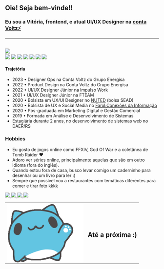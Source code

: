 ## Oie! Seja bem-vinde!!
### Eu sou a Vitória, frontend, e atual UI/UX Designer na <a href="https://contavoltz.com.br">conta Voltz⚡ </a><hr>
</br>

<div>
<img height="180em" src="https://github-readme-stats.vercel.app/api/top-langs/?username=vitoriazoche&layout=compact&theme=cobalt">
</div>


<div style="inline_block">
<img src="https://img.shields.io/badge/Pluralsight-F15B2A?style=for-the-badge&logo=Pluralsight&logoColor=white">
<img src="https://img.shields.io/badge/InVision-FF3366?style=for-the-badge&logo=InVision&logoColor=white">
<img src="	https://img.shields.io/badge/Adobe%20XD-470137?style=for-the-badge&logo=Adobe%20XD&logoColor=#FF61F6">
<img src="https://img.shields.io/badge/Udemy-EC5252?style=for-the-badge&logo=Udemy&logoColor=white">
<img src="https://img.shields.io/badge/Figma-F24E1E?style=for-the-badge&logo=figma&logoColor=white">
<img src="https://img.shields.io/badge/Adobe%20Illustrator-FF9A00?style=for-the-badge&logo=adobe%20illustrator&logoColor=white">
<img src="https://img.shields.io/badge/Visual_Studio_Code-0078D4?style=for-the-badge&logo=visual%20studio%20code&logoColor=white">
</div>

<!--[![Readme Card](https://github-readme-stats.vercel.app/api/pin/?username=vitoriazoche&repo=cute-pineapple)](https://github.com/vitoriazoche/cute-pineapple)-->



#### Trajetória

* 2023 • Designer Ops na Conta Voltz do Grupo Energisa
* 2022 • Product Design na Conta Voltz do Grupo Energisa
* 2022 • UI/UX Designer Júnior na Impulso Work
* 2021 • UI/UX Designer Júnior na FTEAM
* 2020 • Bolsista em  UX/UI Designer no <a href="http://www.nuted.ufrgs.br/">NUTED</a> (bolsa SEAD)
* 2020 • Bolsista de UX e Social Media no <a href="ufrgs.br/farol">Farol:Conexões da Informação</a> 
* 2020 • Pós-graduada em Marketing Digital e Gestão Comercial
* 2019 • Formada em Análise e Desenvolvimento de Sistemas 
* Estagiária durante 2 anos, no desenvolvimento de sistemas web no DAER/RS



### Hobbies
* Eu gosto de jogos online como FFXIV, God Of War e  a coletânea de Tomb Raider ♥
* Adoro ver séries online, principalmente aquelas que são em outro idioma (fora do inglês).
* Quando estou fora de casa, busco levar comigo um caderninho para desenhar ou um livro para ler :)
* Sempre que possível vou a restaurantes com temáticas diferentes para comer e tirar foto kkkk

<div style="display:inline_block">
   <a href="https://twitter.com/vitoriazoche" target="_blank">
      <img src="https://img.shields.io/badge/Twitter-1DA1F2?style=for-the-badge&logo=twitter&logoColor=white">
   </a>
   <a href="https://medium.com/@vitoriazoche" target="_blank">
      <img src="https://img.shields.io/badge/Medium-12100E?style=for-the-badge&logo=medium&logoColor=white">
   </a>
   <a href="https://linkedin.com/in/vitoriazoche" target="_blank">
      <img src="https://img.shields.io/badge/LinkedIn-0077B5?style=for-the-badge&logo=linkedin&logoColor=white">
   </a>
   <a href="https://www.behance.net/vitoriazoche" target="_blank">
      <img src="https://img.shields.io/badge/-Behance-blue?style=for-the-badge&logo=behance&logoColor=white">
   </a>
   
</div>


<table style="border:none;">
   <tr>
   <td> <img width="250px" align="right" src="hyeee.gif" />  </td>
   <td> <h2> Até a próxima :)</h2></td>
    </tr>
</table>

